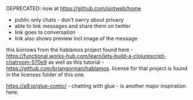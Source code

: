 DEPRECATED: now at https://github.com/isntweb/home


- public only chats - don't owrry about privacy
- able to link messages and share them on twitter
- link goes to conversation
- link also shows preview incl image of the message

this borrows from the hablamos project found here - https://functional.works-hub.com/learn/lets-build-a-clojurescript-chatroom-570e9 as well as this tutorial - https://github.com/briangorman/hablamos. license for that project is found in the licenses folder of this one.

https://a9.io/glue-comic/ - chatting with glue - is another major inspiration here.
